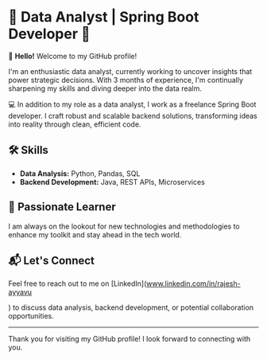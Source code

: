 # 🚀 Data Analyst | Spring Boot Developer 🚀

👋 **Hello!** Welcome to my GitHub profile!

I'm an enthusiastic data analyst, currently working to uncover insights that power strategic decisions. With 3 months of experience, I'm continually sharpening my skills and diving deeper into the data realm.

💻 In addition to my role as a data analyst, I work as a freelance Spring Boot developer. I craft robust and scalable backend solutions, transforming ideas into reality through clean, efficient code.

## 🛠️ Skills
- **Data Analysis:** Python, Pandas, SQL
- **Backend Development:** Java, REST APIs, Microservices

## 🌟 Passionate Learner
I am always on the lookout for new technologies and methodologies to enhance my toolkit and stay ahead in the tech world.

## 📬 Let's Connect
Feel free to reach out to me on [LinkedIn](www.linkedin.com/in/rajesh-ayyavu

) to discuss data analysis, backend development, or potential collaboration opportunities.

---

Thank you for visiting my GitHub profile! I look forward to connecting with you.


